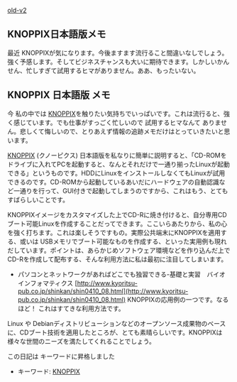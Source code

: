 [old-v2](ig041019-orig.html)

## KNOPPIX日本語版メモ

最近 KNOPPIXが気になります。今後ますます流行ること間違いなしでしょう。強く予感します。そしてビジネスチャンスも大いに期待できます。しかしいかんせん、忙しすぎて試用するヒマがありません。ああ、もったいない。

## KNOPPIX 日本語版 メモ

今 私の中では [KNOPPIX](http://www.igapyon.jp/igapyon/diary/keyword/knoppix.html)を触りたい気持ちでいっぱいです。これは流行ると、強く感じています。でも仕事がすっごく忙しいので 試用するヒマなんて ありません。悲しくて悔しいので、とりあえず情報の追跡メモだけはとっていきたいと思います。

[KNOPPIX](http://www.igapyon.jp/igapyon/diary/keyword/knoppix.html) (クノーピクス) 日本語版を私なりに簡単に説明すると、「CD-ROMをドライブに入れてPCを起動すると、なんとそれだけで一通り揃ったLinuxが起動できる」というものです。HDDにLinuxをインストールしなくてもLinuxが試用できるのです。CD-ROMから起動しているあいだにハードウェアの自動認識など一通りを行って、GUI付きで起動してしまうのですから、これはもう、とてもすばらしいことです。

KNOPPIXイメージをカスタマイズした上でCD-Rに焼き付けると、自分専用CDブート可能Linuxを作成することだってできます。ここいらあたりから、私の心を強く打ちます。これは楽しそうですもの。実際公共端末にKNOPPIXを適用する、或いは USBメモリでブート可能なものを作成する、といった実用例も現れだしています。ポイントは、あらかじめソフトウェア環境などを作り込んだ上でCD-Rを作成して配布する、そんな利用方法に私は最初に注目してしまいます。

* パソコンとネットワークがあればどこでも独習できる-基礎と実習　バイオインフォマティクス
  [http://www.kyoritsu-pub.co.jp/shinkan/shin0410_08.html](http://www.kyoritsu-pub.co.jp/shinkan/shin0410_08.html)
  KNOPPIXの応用例の一つです。なるほど！ これはすてきな利用方法です。

Linux や Debianディストリビューションなどのオープンソース成果物のベースに、CDブート技術を適用したところが、とても素晴らしいです。KNOPPIXは様々な世間のニーズを満たしてくれることでしょう。

この日記は キーワードに昇格しました

* キーワード: [KNOPPIX](http://www.igapyon.jp/igapyon/diary/keyword/knoppix.html)